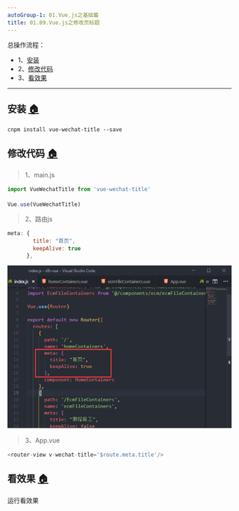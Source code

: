 ```yaml
---
autoGroup-1: 01.Vue.js之基础篇
title: 01.09.Vue.js之修改页标题
---
```


总操作流程：
- 1、[安装](#vue.js-01)
- 2、[修改代码](#vue.js-02)
- 3、[看效果](#vue.js-03)

*** 

## 安装 <a name="vue.js-01" href="#" >:house:</a>

```shell
cnpm install vue-wechat-title --save
```

## 修改代码 <a name="vue.js-02" href="#" >:house:</a>

>1、main.js
```js
import VueWechatTitle from 'vue-wechat-title'

Vue.use(VueWechatTitle)
```

>2、路由js

```js
meta: { 
        title: "首页",
        keepAlive: true 
      },
```

![](./image/01.09-1.png)

> 3、App.vue
```js
<router-view v-wechat-title='$route.meta.title'/>
```

## 看效果 <a name="vue.js-03" href="#" >:house:</a>

运行看效果